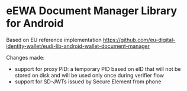 # eEWA Document Manager Library for Android

Based on EU reference implementation https://github.com/eu-digital-identity-wallet/eudi-lib-android-wallet-document-manager

Changes made:
- support for proxy PID: a temporary PID based on eID that will not be stored on disk and will be used only once during verifier flow
- support for SD-JWTs issued by Secure Element from phone